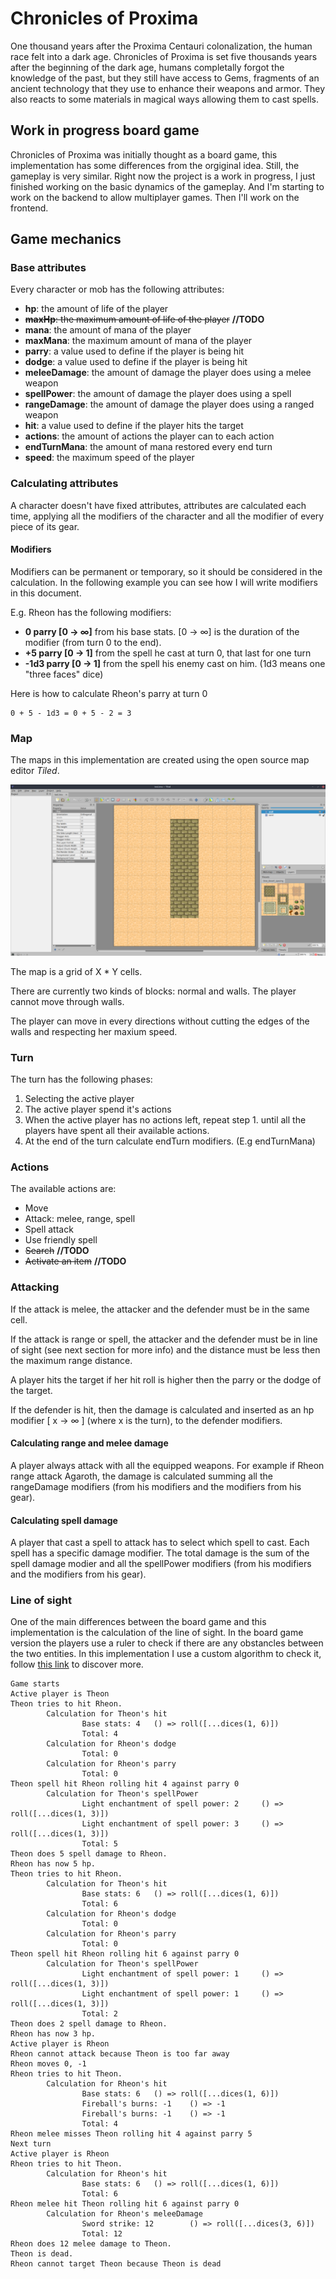 # Chronicles of Proxima

One thousand years after the Proxima Centauri colonalization, the human race felt into a dark age.
Chronicles of Proxima is set five thousands years after the beginning of the dark age, humans completally forgot the knowledge of the past, but they still have access to Gems, fragments of an ancient technology that they use to enhance their weapons and armor. They also reacts to some materials in magical ways allowing them to cast spells.

## Work in progress board game

Chronicles of Proxima was initially thought as a board game, this implementation has some differences from the orgiginal idea. Still, the gameplay is very similar. Right now the project is a work in progress, I just finished working on the basic dynamics of the gameplay. And I'm starting to work on the backend to allow multiplayer games. Then I'll work on the frontend.

## Game mechanics

### Base attributes
Every character or mob has the following attributes:
* **hp**: the amount of life of the player
* ~~**maxHp**: the maximum amount of life of the player~~ **//TODO**
* **mana**: the amount of mana of the player
* **maxMana**: the maximum amount of mana of the player
* **parry**:  a value used to define if the player is being hit
* **dodge**: a value used to define if the player is being hit
* **meleeDamage**: the amount of damage the player does using a melee weapon
* **spellPower**: the amount of damage the player does using a spell
* **rangeDamage**: the amount of damage the player does using a ranged weapon
* **hit**:  a value used to define if the player hits the target
* **actions**: the amount of actions the player can to each action
* **endTurnMana**: the amount of mana restored every end turn
* **speed**: the maximum speed of the player

### Calculating attributes

A character doesn't have fixed attributes, attributes are calculated each time, applying all the modifiers of the character and all the modifier of every piece of its gear.

#### Modifiers

Modifiers can be permanent or temporary, so it should be considered in the calculation. In the following example you can see how I will write modifiers in this document.

E.g.
Rheon has the following modifiers:
* **0 parry [0 -> ∞]** from his base stats. [0 -> ∞] is the duration of the modifier (from turn 0 to the end).
* **+5 parry [0 -> 1]** from the spell he cast at turn 0, that last for one turn
* **-1d3 parry [0 -> 1]** from the spell his enemy cast on him. (1d3 means one "three faces" dice)

Here is how to calculate Rheon's parry at turn 0
```
0 + 5 - 1d3 = 0 + 5 - 2 = 3
```

### Map

The maps in this implementation are created using the open source map editor *Tiled*.

![alt text](./docs/imgs/tiled.png)

The map is a grid of X * Y cells.

There are currently two kinds of blocks: normal and walls. The player cannot move through walls.

The player can move in every directions without cutting the edges of the walls and respecting her maxium speed.

### Turn

The turn has the following phases: 
1) Selecting the active player
2) The active player spend it's actions
3) When the active player has no actions left, repeat step 1. until all the players have spent all their available actions.
4) At the end of the turn calculate endTurn modifiers. (E.g endTurnMana)

### Actions

The available actions are:
* Move
* Attack: melee, range, spell 
* Spell attack
* Use friendly spell
* ~~Search~~ **//TODO**
* ~~Activate an item~~ **//TODO**

### Attacking

If the attack is melee, the attacker and the defender must be in the same cell.

If the attack is range or spell, the attacker and the defender must be in line of sight (see next section for more info) and the distance must be less then the maximum range distance.

A player hits the target if her hit roll is higher then the parry or the dodge of the target.

If the defender is hit, then the damage is calculated and inserted as an hp modifier [ x -> ∞ ] (where x is the turn), to the defender modifiers.

#### Calculating range and melee damage

A player always attack with all the equipped weapons. For example if Rheon range attack Agaroth, the damage is calculated summing all the rangeDamage modifiers (from his modifiers and the modifiers from his gear).

#### Calculating  spell damage

A player that cast a spell to attack has to select which spell to cast. Each spell has a specific damage modifier.
The total damage is the sum of the spell damage modier and all the spellPower modifiers (from his modifiers and the modifiers from his gear).

### Line of sight

One of the main differences between the board game and this implementation is the calculation of the line of sight. In the board game version the players use a ruler to check if there are any obstancles between the two entities. In this implementation I use a custom algorithm to check it, follow [this link](./docs/LOS.md) to discover more.

```
Game starts
Active player is Theon
Theon tries to hit Rheon.
        Calculation for Theon's hit
                Base stats: 4   () => roll([...dices(1, 6)])
                Total: 4
        Calculation for Rheon's dodge
                Total: 0
        Calculation for Rheon's parry
                Total: 0
Theon spell hit Rheon rolling hit 4 against parry 0
        Calculation for Theon's spellPower
                Light enchantment of spell power: 2     () => roll([...dices(1, 3)])
                Light enchantment of spell power: 3     () => roll([...dices(1, 3)])
                Total: 5
Theon does 5 spell damage to Rheon.
Rheon has now 5 hp.
Theon tries to hit Rheon.
        Calculation for Theon's hit
                Base stats: 6   () => roll([...dices(1, 6)])
                Total: 6
        Calculation for Rheon's dodge
                Total: 0
        Calculation for Rheon's parry
                Total: 0
Theon spell hit Rheon rolling hit 6 against parry 0
        Calculation for Theon's spellPower
                Light enchantment of spell power: 1     () => roll([...dices(1, 3)])
                Light enchantment of spell power: 1     () => roll([...dices(1, 3)])
                Total: 2
Theon does 2 spell damage to Rheon.
Rheon has now 3 hp.
Active player is Rheon
Rheon cannot attack because Theon is too far away
Rheon moves 0, -1
Rheon tries to hit Theon.
        Calculation for Rheon's hit
                Base stats: 6   () => roll([...dices(1, 6)])
                Fireball's burns: -1    () => -1
                Fireball's burns: -1    () => -1
                Total: 4
Rheon melee misses Theon rolling hit 4 against parry 5
Next turn
Active player is Rheon
Rheon tries to hit Theon.
        Calculation for Rheon's hit
                Base stats: 6   () => roll([...dices(1, 6)])
                Total: 6
Rheon melee hit Theon rolling hit 6 against parry 0
        Calculation for Rheon's meleeDamage
                Sword strike: 12        () => roll([...dices(3, 6)])
                Total: 12
Rheon does 12 melee damage to Theon.
Theon is dead.
Rheon cannot target Theon because Theon is dead
```